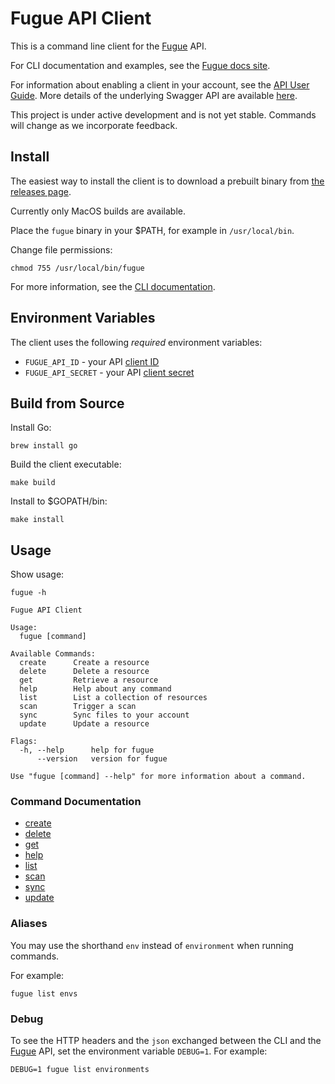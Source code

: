 # Fugue API Client

This is a command line client for the [Fugue](https://riskmanager.fugue.co/) API.

For CLI documentation and examples, see the [Fugue docs site](https://docs.fugue.co/cli.html).

For information about enabling a client in your account, see
the [API User Guide](https://docs.fugue.co/api.html). More details of the underlying Swagger API are available
[here](https://docs.fugue.co/_static/swagger.html).

This project is under active development and is not yet stable. Commands will
change as we incorporate feedback.

## Install

The easiest way to install the client is to download a prebuilt binary
from [the releases page](https://github.com/fugue/fugue-client/releases).

Currently only MacOS builds are available.

Place the `fugue` binary in your $PATH, for example in `/usr/local/bin`.

Change file permissions:

```
chmod 755 /usr/local/bin/fugue
```

For more information, see the [CLI documentation](https://docs.fugue.co/cli.html#installation).

## Environment Variables

The client uses the following *required* environment variables:

* `FUGUE_API_ID` - your API [client ID](https://docs.fugue.co/api.html#steps)
* `FUGUE_API_SECRET` - your API [client secret](https://docs.fugue.co/api.html#steps)

## Build from Source

Install Go:

```
brew install go
```

Build the client executable:

```
make build
```

Install to $GOPATH/bin:

```
make install
```

## Usage

Show usage: 

```
fugue -h
```

```
Fugue API Client

Usage:
  fugue [command]

Available Commands:
  create      Create a resource
  delete      Delete a resource
  get         Retrieve a resource
  help        Help about any command
  list        List a collection of resources
  scan        Trigger a scan
  sync        Sync files to your account
  update      Update a resource

Flags:
  -h, --help      help for fugue
      --version   version for fugue

Use "fugue [command] --help" for more information about a command.
```

### Command Documentation

- [create](https://docs.fugue.co/cli-create.html)
- [delete](https://docs.fugue.co/cli-delete.html)
- [get](https://docs.fugue.co/cli-get.html)
- [help](https://docs.fugue.co/cli-help.html)
- [list](https://docs.fugue.co/cli-list.html)
- [scan](https://docs.fugue.co/cli-scan.html)
- [sync](https://docs.fugue.co/cli-sync.html)
- [update](https://docs.fugue.co/cli-update.html)

### Aliases

You may use the shorthand `env` instead of `environment` when running commands.

For example:

```
fugue list envs
```

### Debug

To see the HTTP headers and the `json` exchanged between the CLI and the [Fugue](https://riskmanager.fugue.co/) API, set the environment variable `DEBUG=1`. For example:

```
DEBUG=1 fugue list environments
```